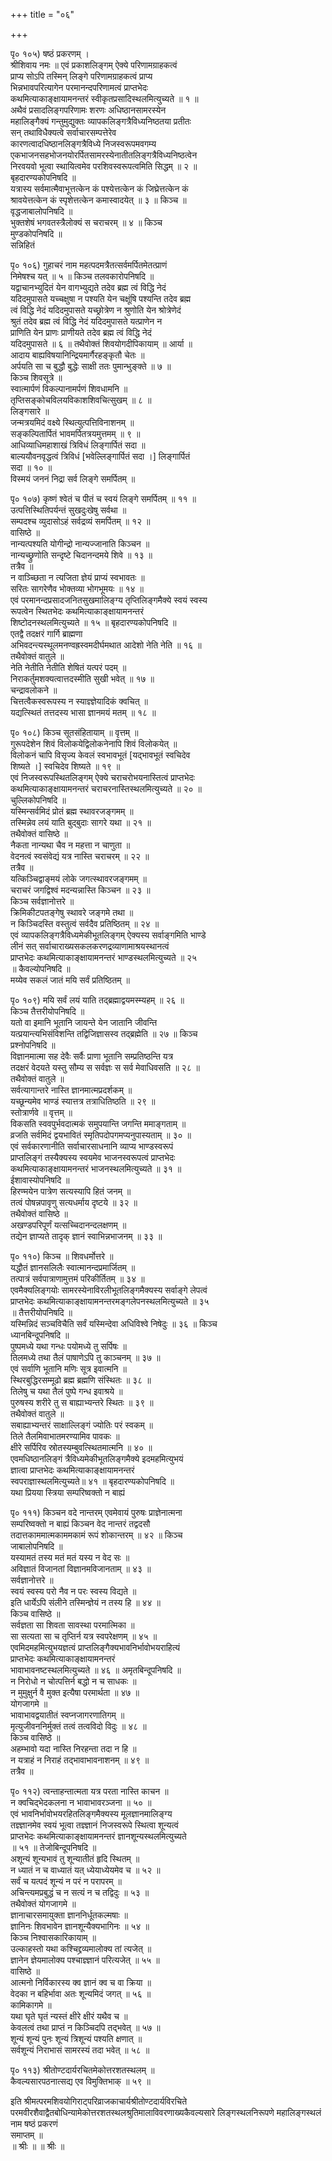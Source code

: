+++
title = "०६"

+++
  
पृ० १०५) षष्ठं प्रकरणम् ।   
श्रीशिवाय नमः ॥ एवं प्रकाशलिङ्गम् ऐक्ये परिणामग्राहकत्वं   
प्राप्य सोऽपि तस्मिन् लिङ्गे परिणामग्राहकत्वं प्राप्य   
भिन्नभावपरित्यागेन परमानन्दपरिणामत्वं प्राप्तभेदः   
कथमित्याकाङ्क्षायामनन्तरं स्वीकृतप्रसादिस्थलमित्युच्यते ॥ १ ॥   
अथैवं प्रसादलिङ्गपरिणामः शरणः अधिष्ठानसामरस्येन   
महालिङ्गैक्यं गन्तुमुद्युक्तः व्यापकलिङ्गत्रैविध्यनिष्ठतया प्रतीतः   
सन् तथाविधैक्यत्वे सर्वाचारसम्पत्तेरेव   
कारणत्वादधिष्ठानलिङ्गत्रैविध्ये निजस्वरूपमवगम्य   
एकभाजनसहभोजनयोरर्पितसामरस्येनातीतलिङ्गत्रैविध्यनिष्ठत्वेन   
निरवयवो भूत्वा स्थायित्वमेव परशिवस्वरूपत्वमिति सिद्धम् ॥ २ ॥   
बृहदारण्यकोपनिषदि ॥   
यत्रास्य सर्वमात्मैवाभूत्तत्केन कं पश्येत्तत्केन कं जिघ्रेत्तत्केन कं   
श्रावयेत्तत्केन कं स्पृशेत्तत्केन कमास्वादयेत् ॥ ३ ॥ किञ्च ॥   
वृद्धजाबालोपनिषदि ॥   
भुक्तशेषं भगवतस्त्रैलोक्यं स चराचरम् ॥ ४ ॥ किञ्च   
मुण्डकोपनिषदि ॥   
सन्निहितं   
  
पृ० १०६) गुहाचरं नाम महत्पदमत्रैतत्सर्वमर्पितमेतत्प्राणं   
निमेषश्च यत् ॥ ५ ॥ किञ्च तलवकारोपनिषदि ॥   
यद्वाचानभ्युदितं येन वागभ्युद्यते तदेव ब्रह्म त्वं विद्धि नेदं   
यदिदमुपासते यच्चक्षुषा न पश्यति येन चक्षूंषि पश्यन्ति तदेव ब्रह्म   
त्वं विद्धि नेदं यदिदमुपासते यच्छ्रोत्रेण न श्रुणोति येन श्रोत्रेणेदं   
श्रुतं तदेव ब्रह्म त्वं विद्धि नेदं यदिदमुपासते यत्प्राणेन न   
प्राणिति येन प्राणः प्राणीयते तदेव ब्रह्म त्वं विद्धि नेदं   
यदिदमुपासते ॥ ६ ॥ तथैवोक्तं शिवयोगदीपिकायाम् ॥ आर्या ॥   
आदाय बाह्यविषयानिन्द्रियमार्गैरहङ्कृतौ चेतः ॥   
अर्पयति सा च बुद्धौ बुद्धेः साक्षी ततः पुमान्भुङ्क्ते ॥ ७ ॥   
किञ्च शिवसूत्रे ॥   
स्वात्मार्पणं विकल्पानामर्पणं शिवधामनि ॥   
तृप्तिसङ्कोचविलयविकाशशिवचित्सुखम् ॥ ८ ॥   
लिङ्गसारे ॥   
जन्मत्रयमिदं वक्ष्ये स्थित्युत्पत्तिविनाशनम् ॥   
सङ्कल्पितार्पितं भावमर्पितत्रयमुत्तमम् ॥ ९ ॥   
आधिव्याधिमहाशाखं त्रिविधं लिङ्गार्पितं सदा ॥   
बाल्ययौवनवृद्धत्वं त्रिविधं [भवेल्लिङ्गार्पितं सदा ।] लिङ्गार्पितं   
सदा ॥ १० ॥   
विस्मयं जननं निद्रा सर्व लिङ्गे समर्पितम् ॥   
  
पृ० १०७) कृष्णं श्वेतं च पीतं च स्वयं लिङ्गे समर्पितम् ॥ ११ ॥   
उत्पत्तिस्थितिपर्यन्तं सुखदुःखेषु सर्वथा ॥   
सम्पदश्च व्युदासोऽहं सर्वद्रव्यं समर्पितम् ॥ १२ ॥   
वासिष्ठे ॥   
नान्यत्पश्यति योगीन्द्रो नान्यज्जानाति किञ्चन ॥   
नान्यच्छ्रुणोति सन्दृष्टे चिदानन्दमये शिवे ॥ १३ ॥   
तत्रैव ॥   
न वाञ्च्छिता न त्यजिता ज्ञेयं प्राप्यं स्वभावतः ॥   
सरितः सागरेणैव भोक्तव्या भोगभूमयः ॥ १४ ॥   
एवं परमानन्दप्रसादजनितसुखमालिङ्ग्य तृप्तिलिङ्गमैक्ये स्वयं स्वस्य   
रूपत्वेन स्थितभेदः कथमित्याकाङ्क्षायामनन्तरं   
शिष्टोदनस्थलमित्युच्यते ॥ १५ ॥ बृहदारण्यकोपनिषदि ॥   
एतद्वै तदक्षरं गार्गि ब्राह्मणा   
अभिवदन्त्यस्थूलमनण्वह्रस्वमदीर्घमथात आदेशो नेति नेति ॥ १६ ॥   
तथैवोक्तं वातुले ॥   
नेति नेतीति नेतीति शेषितं यत्परं पदम् ॥   
निराकर्तुमशक्यत्वात्तदस्मीति सुखी भवेत् ॥ १७ ॥   
चन्द्रावलोकने ॥   
चित्तत्वैकस्वरूपस्य न स्याज्ञ्ज्ञेयादिकं क्वचित् ॥   
यद्यत्स्थितं तत्तदस्य भासा ज्ञानमयं मतम् ॥ १८ ॥   
  
पृ० १०८) किञ्च सूतसंहितायाम् ॥ वृत्तम् ॥   
गुरूपदेशेन शिवं विलोकयेद्विलोकनेनापि शिवं विलोकयेत् ॥   
विलोकनं चापि विसृज्य केवलं स्वभावभूतं [यद्भावभूतं स्वचिदेव   
शिष्यते ।] स्वचिदेव शिष्यते ॥ १९ ॥   
एवं निजस्वरूपस्थितलिङ्गम् ऐक्ये चराचरोभयनास्तित्वं प्राप्तभेदः   
कथमित्याकाङ्क्षायामनन्तरं चराचरनास्तिस्थलमित्युच्यते ॥ २० ॥   
चुल्लिकोपनिषदि ॥   
यस्मिन्सर्वमिदं प्रोतं ब्रह्म स्थावरजङ्गमम् ॥   
तस्मिन्नेव लयं याति बुद्बुदाः सागरे यथा ॥ २१ ॥   
तथैवोक्तं वासिष्ठे ॥   
नैकता नान्यथा चैव न महत्ता न चाणुता ॥   
वेदनत्वं स्वसंवेद्यं यत्र नास्ति चराचरम् ॥ २२ ॥   
तत्रैव ॥   
यत्किञ्चिद्वाङ्मयं लोके जगत्स्थावरजङ्गमम् ॥   
चराचरं जगद्विश्वं मदन्यन्नास्ति किञ्चन ॥ २३ ॥   
किञ्च सर्वज्ञानोत्तरे ॥   
क्रिमिकीटपतङ्गेषु स्थावरे जङ्गमे तथा ॥   
न किञ्चिदस्ति वस्तुत्वं सर्वदैव प्रतिष्ठितम् ॥ २४ ॥   
एवं व्यापकलिङ्गत्रैविध्यमेकीभूतलिङ्गम् ऐक्यस्य सर्वाङ्गमिति भाण्डे   
लीनं सत् सर्वाचाराख्यसकलकरणद्रव्याणामाश्रयस्थानत्वं   
प्राप्तभेदः कथमित्याकाङ्क्षायामनन्तरं भाण्डस्थलमित्युच्यते ॥ २५   
॥ कैवल्योपनिषदि ॥   
मय्येव सकलं जातं मयि सर्वं प्रतिष्ठितम् ॥  
  
पृ० १०९) मयि सर्वं लयं याति तद्ब्रह्माद्वयमस्म्यहम् ॥ २६ ॥   
किञ्च तैत्तरीयोपनिषदि ॥   
यतो वा इमानि भूतानि जायन्ते येन जातानि जीवन्ति   
यत्प्रयान्त्यभिसंविशन्ति तद्विजिज्ञासस्व तद्ब्रह्मेति ॥ २७ ॥ किञ्च   
प्रश्नोपनिषदि ॥  
विज्ञानमात्मा सह देवैः सर्वैः प्राणा भूतानि सम्प्रतिष्ठन्ति यत्र   
तदक्षरं वेदयते यस्तु सौम्य स सर्वज्ञः स सर्व मेवाधिवसति ॥ २८ ॥   
तथैवोक्तं वातुले ॥   
सर्वत्यागान्तरे नास्ति ज्ञानमात्मप्रदर्शकम् ॥   
यच्छून्यमेव भाण्डं स्यात्तत्र तत्राधितिष्ठति ॥ २९ ॥   
स्तोत्रार्णवे ॥ वृत्तम् ॥   
विकसति स्ववपुर्भवदात्मकं समुपयान्ति जगन्ति ममाङ्गताम् ॥   
व्रजति सर्वमिदं द्वयभावितं स्मृतिपदोपगमप्यनुपास्यताम् ॥ ३० ॥   
एवं सर्वकारणानीति सर्वाचारसाधनानि व्याप्य भाण्डस्वरूपं   
प्राप्तलिङ्गं तस्यैक्यस्य स्वयमेव भाजनस्वरूपत्वं प्राप्तभेदः   
कथमित्याकाङ्क्षायामनन्तरं भाजनस्थलमित्युच्यते ॥ ३१ ॥   
ईशावास्योपनिषदि ॥   
हिरण्मयेन पात्रेण सत्यस्यापि हितं जनम् ॥   
तत्वं पोषन्नपावृणु सत्यधर्माय दृष्टये ॥ ३२ ॥   
तथैवोक्तं वासिष्ठे ॥   
अखण्डपरिपूर्णं यत्सच्चिदानन्दलक्षणम् ॥   
तद्येन ज्ञाप्यते तादृक् ज्ञानं स्वाभिन्नभाजनम् ॥ ३३ ॥   
  
पृ० ११०) किञ्च ॥ शिवधर्मोत्तरे ॥   
यद्धौतं ज्ञानसलिलैः स्वात्मानन्दप्रमार्जितम् ॥   
तत्पात्रं सर्वपात्राणामुत्तमं परिकीर्तितम् ॥ ३४ ॥  
एवमैक्यलिङ्गयोः सामरस्येनाविरलीभूतलिङ्गमैक्यस्य सर्वाङ्गे लेपत्वं   
प्राप्तभेदः कथमित्याकाङ्क्षायामनन्तरमङ्गलेपनस्थलमित्युच्यते ॥ ३५   
॥ तैत्तरीयोपनिषदि ॥   
यस्मिन्निदं सञ्चविचैति सर्वं यस्मिन्देवा अधिविश्वे निषेदुः ॥ ३६ ॥ किञ्च   
ध्यानबिन्दूपनिषदि ॥   
पुष्पमध्ये यथा गन्धः पयोमध्ये तु सर्पिषः ॥   
तिलमध्ये तथा तैलं पाषाणेऽपि तु काञ्चनम् ॥ ३७ ॥   
एवं सर्वाणि भूतानि मणिः सूत्र इवात्मनि ॥   
स्थिरबुद्धिरसम्मूढो ब्रह्म ब्रह्मणि संस्थितः ॥ ३८ ॥   
तिलेषु च यथा तैलं पुष्पे गन्ध इवाश्रये ॥   
पुरुषस्य शरीरे तु स बाह्याभ्यन्तरे स्थितः ॥ ३९ ॥   
तथैवोक्तं वातुले ॥   
सबाह्याभ्यन्तरं साक्षाल्लिङ्गं ज्योतिः परं स्वकम् ॥   
तिले तैलमिवाभातमरण्यामिव पावकः ॥   
क्षीरे सर्पिरिव स्रोतस्यम्बुवत्स्थितमात्मनि ॥ ४० ॥   
एवमधिष्ठानलिङ्गं त्रैविध्यमेकीभूतलिङ्गमैक्ये इदमहमित्युभयं   
ज्ञात्वा प्राप्तभेदः कथमित्याकाङ्क्षायामनन्तरं   
स्वपराज्ञास्थलमित्युच्यते॥ ४१ ॥ बृहदारण्यकोपनिषदि ॥   
यथा प्रियया स्त्रिया सम्परिष्वक्तो न बाह्यं  
  
पृ० १११) किञ्चन वदे नान्तरम् एवमेवायं पुरुषः प्राज्ञेनात्मना   
सम्परिष्वक्तो न बाह्यं किञ्चन वेद नान्तरं तद्वदसौ   
तदात्तकाममात्मकाममकामं रूपं शोकान्तरम् ॥ ४२ ॥ किञ्च   
जाबालोपनिषदि ॥   
यस्यामतं तस्य मतं मतं यस्य न वेद सः ॥   
अविज्ञातं विजानतां विज्ञानमविजानताम् ॥ ४३ ॥   
सर्वज्ञानोत्तरे ॥   
स्वयं स्वस्य परो नैव न परः स्वस्य विद्यते ॥   
इति धार्येऽपि संलीने तस्मिन्ज्ञेयं न तस्य हि ॥ ४४ ॥   
किञ्च वासिष्ठे ॥   
सर्वज्ञता सा शिवता सावस्था परमात्मिका ॥   
सा सत्यता सा च तृप्तिर्न यत्र स्वपरेक्षणम् ॥ ४५ ॥   
एवमिदमहमित्युभयज्ञत्वं प्राप्तलिङ्गैक्यभावनिर्भावोभयराहित्यं   
प्राप्तभेदः कथमित्याकाङ्क्षायामनन्तरं   
भावाभावनष्टस्थलमित्युच्यते ॥ ४६ ॥ अमृतबिन्दूपनिषदि ॥   
न निरोधो न चोत्पत्तिर्न बद्धो न च साधकः ॥   
न मुमुक्षुर्न वै मुक्त इत्यैषा परमार्थता ॥ ४७ ॥   
योगजागमे ॥   
भावाभावद्वयातीतं स्वप्नजागरणातिगम् ॥  
मृत्युजीवननिर्मुक्तं तत्वं तत्वविदो विदुः ॥ ४८ ॥   
किञ्च वासिष्ठे ॥   
अहम्भावो यदा नास्ति निरहन्ता तदा न हि ॥   
न यत्राहं न निराहं तद्भावाभावनाशनम् ॥ ४९ ॥   
तत्रैव ॥   
  
पृ० ११२) त्वन्ताहन्तात्मता यत्र परता नास्ति काचन ॥   
न क्वचिद्भेदकलना न भावाभावरञ्जना ॥ ५० ॥   
एवं भावनिर्भावोभयरहितलिङ्गमैक्यस्य मूलज्ञानमालिङ्ग्य   
तज्ञ्ज्ञानमेव स्वयं भूत्वा तज्ञ्ज्ञानं निजस्वरूपे स्थित्वा शून्यत्वं   
प्राप्तभेदः कथमित्याकाङ्क्षायामनन्तरं ज्ञानशून्यस्थलमित्युच्यते   
॥ ५१ ॥ तेजोबिन्दूपनिषदि ॥   
अशून्यं शून्यभावं तु शून्यातीतं हृदि स्थितम् ॥   
न ध्यातं न च वाध्यातं यत् ध्येयाध्येयमेव च ॥ ५२ ॥   
सर्वं च यत्पदं शून्यं न परं न परापरम् ॥   
अचिन्त्यमप्रबुद्धं च न सत्यं न च तद्विदुः ॥ ५३ ॥   
तथैवोक्तं योगजागमे ॥   
ज्ञानाचारसमायुक्ता ज्ञाननिर्धूतकल्मषाः ॥   
ज्ञानिनः शिवभावेन ज्ञानशून्यैक्यभागिनः ॥ ५४ ॥   
किञ्च निश्वासकारिकायाम् ॥   
उल्काहस्तो यथा कश्चिद्द्रव्यमालोक्य तां त्यजेत् ॥   
ज्ञानेन ज्ञेयमालोक्य पश्चाज्ञ्ज्ञानं परित्यजेत् ॥ ५५ ॥   
वासिष्ठे ॥   
आत्मनो निर्विकारस्य क्व ज्ञानं क्व च वा क्रिया ॥   
वेदका न बहिर्भावा अतः शून्यमिदं जगत् ॥ ५६ ॥   
कामिकागमे ॥   
यथा घृते घृतं न्यस्तं क्षीरे क्षीरं यथैव च ॥   
केवलत्वं तथा प्राप्तं न किञ्चिदपि तद्भवेत् ॥ ५७ ॥   
शून्यं शून्यं पुनः शून्यं त्रिशून्यं पश्यति क्षणात् ॥   
सर्वशून्यं निराभासं सामरस्यं तदा भवेत् ॥ ५८ ॥   
  
पृ० ११३) श्रीतोण्टदार्यरचितमेकोत्तरशतस्थलम् ॥   
कैवल्यसारपठनात्सद्य एव विमुक्तिभाक् ॥ ५९ ॥  
  
इति श्रीमत्परमशिवयोगिराट्परिव्राजकाचार्यश्रीतोण्टदार्यविरचिते   
परमवीरशैवाद्वैतबोधिन्यामेकोत्तरशतस्थलश्रुतिमालाविवरणाख्यकैवल्यसारे लिङ्गस्थलनिरूपणे महालिङ्गस्थलं नाम षष्ठं प्रकरणं   
समाप्तम् ॥   
॥ श्रीः ॥ ॥ श्रीः ॥  
  
  
  
  
  
  
  
  
  